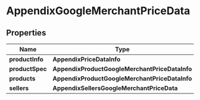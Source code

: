 # AppendixGoogleMerchantPriceData


## Properties

| Name | Type | Description | Notes |
|------------ | ------------- | ------------- | -------------|
**productInfo** | **AppendixPriceDataInfo** |  |[optional]|
**productSpec** | **AppendixProductGoogleMerchantPriceDataInfo** |  |[optional]|
**products** | **AppendixProductGoogleMerchantPriceDataInfo** |  |[optional]|
**sellers** | **AppendixSellersGoogleMerchantPriceData** |  |[optional]|